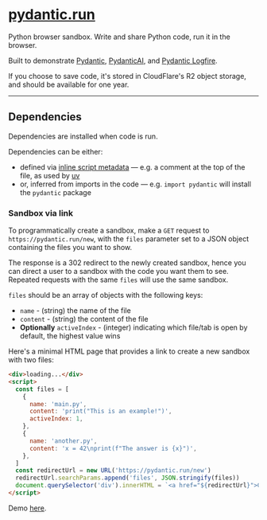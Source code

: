 # [pydantic.run](https://pydantic.run)

Python browser sandbox. Write and share Python code, run it in the browser.

Built to demonstrate [Pydantic](https://docs.pydantic.dev), [PydanticAI](https://ai.pydantic.dev), and [Pydantic Logfire](https://docs.pydantic.dev/logfire).

If you choose to save code, it's stored in CloudFlare's R2 object storage, and should be available for one year.

---

## Dependencies

Dependencies are installed when code is run.

Dependencies can be either:

- defined via [inline script metadata](https://packaging.python.org/en/latest/specifications/inline-script-metadata/#inline-script-metadata) — e.g. a comment at the top of the file, as used by [uv](https://docs.astral.sh/uv/guides/scripts/#declaring-script-dependencies)
- or, inferred from imports in the code — e.g. `import pydantic` will install the `pydantic` package

### Sandbox via link

To programmatically create a sandbox, make a `GET` request to `https://pydantic.run/new`, with the `files` parameter set to a JSON object containing the files you want to show.

The response is a 302 redirect to the newly created sandbox, hence you can direct a user to a sandbox with the code you want them to see. Repeated requests with the same `files` will use the same sandbox.

`files` should be an array of objects with the following keys:

- `name` - (string) the name of the file
- `content` - (string) the content of the file
- **Optionally** `activeIndex` - (integer) indicating which file/tab is open by default, the highest value wins

Here's a minimal HTML page that provides a link to create a new sandbox with two files:

```html
<div>loading...</div>
<script>
  const files = [
    {
      name: 'main.py',
      content: 'print("This is an example!")',
      activeIndex: 1,
    },
    {
      name: 'another.py',
      content: 'x = 42\nprint(f"The answer is {x}")',
    },
  ]
  const redirectUrl = new URL('https://pydantic.run/new')
  redirectUrl.searchParams.append('files', JSON.stringify(files))
  document.querySelector('div').innerHTML = `<a href="${redirectUrl}">Click here to create a new sandbox</a>`
</script>
```

Demo [here](https://githubproxy.samuelcolvin.workers.dev/pydantic/pydantic.run/blob/main/create_sandbox_demo.html).
